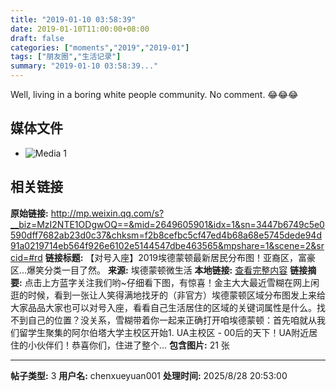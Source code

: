```yaml
---
title: "2019-01-10 03:58:39"
date: 2019-01-10T11:00:00+08:00
draft: false
categories: ["moments","2019","2019-01"]
tags: ["朋友圈","生活记录"]
summary: "2019-01-10 03:58:39..."
---
```


Well, living in a boring white people community. No comment. 😂😂😂

## 媒体文件

- ![Media 1](/Moments/photos/2019-01-10/201901100358390.jpg)

## 相关链接

**原始链接:** http://mp.weixin.qq.com/s?__biz=MzI2NTE1ODgwOQ==&mid=2649605901&idx=1&sn=3447b6749c5e0590dff7682ab23d0c37&chksm=f2b8cefbc5cf47ed4b68a68e5745dede94d91a0219714eb564f926e6102e5144547dbe463565&mpshare=1&scene=2&srcid=#rd
**链接标题:** 【对号入座】2019埃德蒙顿最新居民分布图！亚裔区，富豪区…爆笑分类一目了然。
**来源:** 埃德蒙顿微生活
**本地链接:** [查看完整内容](/link_content/2019/01/2019-01-10-1/link_content/)
**链接摘要:** 点击上方蓝字关注我们哟~仔细看下图，有惊喜！金主大大最近雪糊在网上闲逛的时候，看到一张让人笑得满地找牙的（非官方）埃德蒙顿区域分布图发上来给大家品品大家也可以对号入座，看看自己生活居住的区域的关键词属性是什么。找不到自己的位置？没关系，雪糊带着你一起来正确打开咱埃德蒙顿：首先咱就从我们留学生聚集的阿尔伯塔大学主校区开始1. UA主校区 - 00后的天下！UA附近居住的小伙伴们！恭喜你们，住进了整个...
**包含图片:** 21 张

---

**帖子类型:** 3
**用户名:** chenxueyuan001
**处理时间:** 2025/8/28 20:53:00